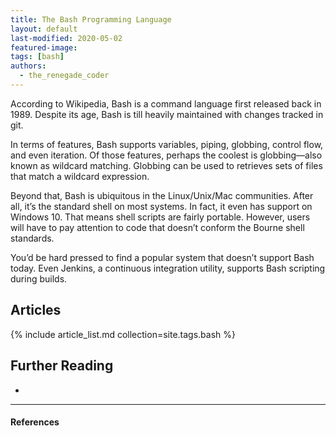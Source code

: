```yaml
---
title: The Bash Programming Language
layout: default
last-modified: 2020-05-02
featured-image:
tags: [bash]
authors:
  - the_renegade_coder
---
```


According to Wikipedia, Bash is a command language first released back in 1989.
Despite its age, Bash is till heavily maintained with changes tracked in git.

In terms of features, Bash supports variables, piping, globbing, control flow,
and even iteration. Of those features, perhaps the coolest is globbing—also
known as wildcard matching. Globbing can be used to retrieves sets of files that
match a wildcard expression.

Beyond that, Bash is ubiquitous in the Linux/Unix/Mac communities. After all,
it’s the standard shell on most systems. In fact, it even has support on
Windows 10. That means shell scripts are fairly portable. However, users will
have to pay attention to code that doesn’t conform the Bourne shell standards.

You’d be hard pressed to find a popular system that doesn’t support Bash today.
Even Jenkins, a continuous integration utility, supports Bash scripting during
builds.

## Articles

{% include article_list.md collection=site.tags.bash %}

## Further Reading

-

---

#### References

[^1]: J. Grifski, “Hello World in Bash,” The Renegade Coder, 15-May-2018. [Online].
Available: <https://therenegadecoder.com/code/hello-world-in-bash/>. [Accessed: 30-Jan-2019].
